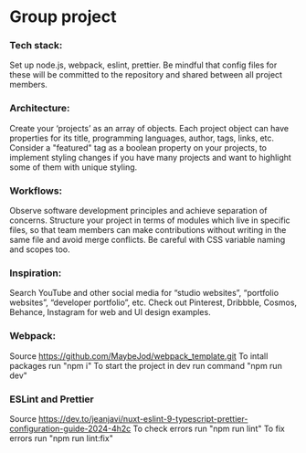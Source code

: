 # Group project
### Tech stack: 
Set up node.js, webpack, eslint, prettier. Be mindful that config files for these will be committed to the repository and shared between all project members. 
### Architecture: 
Create your ‘projects’ as an array of objects. Each project object can have properties for its title, programming languages, author, tags, links, etc. Consider a "featured" tag as a boolean property on your projects,  to implement styling changes if you have many projects and want to highlight some of them with unique styling.
### Workflows: 
Observe software development principles and achieve separation of concerns. Structure your project in terms of modules which live in specific files, so that team members can make contributions without writing in the same file and avoid merge conflicts. Be careful with CSS variable naming and scopes too.
### Inspiration: 
Search YouTube and other social media for “studio websites”, “portfolio websites”, “developer portfolio”, etc. Check out Pinterest, Dribbble, Cosmos, Behance, Instagram for web and UI design examples.

### Webpack:
Source https://github.com/MaybeJod/webpack_template.git
To intall packages run "npm i"
To start the project in dev run command "npm run dev"
### ESLint and Prettier
Source https://dev.to/jeanjavi/nuxt-eslint-9-typescript-prettier-configuration-guide-2024-4h2c
To check errors run "npm run lint"
To fix errors run "npm run lint:fix"

